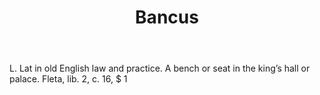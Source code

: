 ---
title: Bancus
letter: B
permalink: "/definitions/bld-bancus.html"
body: L. Lat in old English law and practice. A bench or seat in the king’s hall or
  palace. Fleta, lib. 2, c. 16, $ 1
published_at: '2018-07-07'
source: Black's Law Dictionary 2nd Ed (1910)
layout: post
---